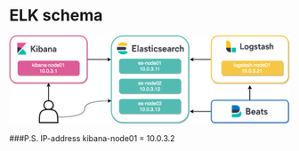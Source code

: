 # ELK schema

![alt text](schema.png "Описание будет тут")

###P.S. IP-address kibana-node01 = 10.0.3.2
